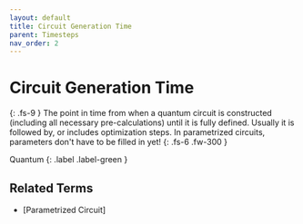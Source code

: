 ```yaml
---
layout: default
title: Circuit Generation Time
parent: Timesteps
nav_order: 2
---
```


# Circuit Generation Time
{: .fs-9 }
The point in time from when a quantum circuit is constructed (including all necessary pre-calculations) until it is fully defined. Usually it is followed by, or includes optimization steps. In parametrized circuits, parameters don't have to be filled in yet!
{: .fs-6 .fw-300 }

Quantum
{: .label .label-green }

<!-- ## Full Definition

tbd. -->

<!-- ## Examples -->


<!-- ## Synonyms

- -->
## Related Terms

- [Parametrized Circuit]

<!--## Sources
1.  -->


